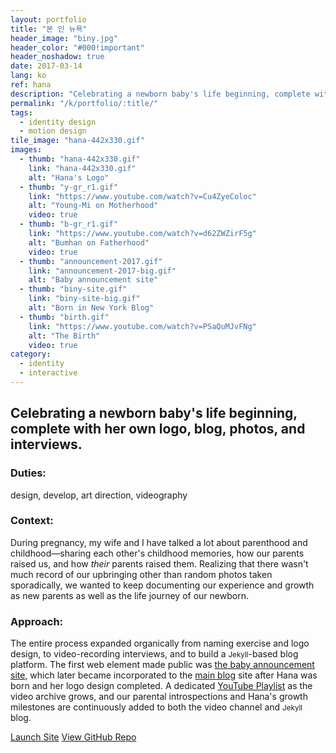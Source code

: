 ```yaml
---
layout: portfolio
title: "본 인 뉴욕"
header_image: "biny.jpg"
header_color: "#000!important"
header_noshadow: true
date: 2017-03-14
lang: ko
ref: hana
description: "Celebrating a newborn baby's life beginning, complete with her own logo, blog, photos, and interviews."
permalink: "/k/portfolio/:title/"
tags:
  - identity design
  - motion design
tile_image: "hana-442x330.gif"
images:
  - thumb: "hana-442x330.gif"
    link: "hana-442x330.gif"
    alt: "Hana's Logo"
  - thumb: "y-gr_r1.gif"
    link: "https://www.youtube.com/watch?v=Cu4ZyeColoc"
    alt: "Young-Mi on Motherhood"
    video: true
  - thumb: "b-gr_r1.gif"
    link: "https://www.youtube.com/watch?v=d62ZWZirF5g"
    alt: "Bumhan on Fatherhood"
    video: true
  - thumb: "announcement-2017.gif"
    link: "announcement-2017-big.gif"
    alt: "Baby announcement site"
  - thumb: "biny-site.gif"
    link: "biny-site-big.gif"
    alt: "Born in New York Blog"
  - thumb: "birth.gif"
    link: "https://www.youtube.com/watch?v=PSaQuMJvFNg"
    alt: "The Birth"
    video: true
category:
  - identity
  - interactive
---
```

<section class="project-summary">
  <h1>Celebrating a newborn baby's life beginning, complete with her own logo, blog, photos, and interviews.</h1>
  <section class="info">
    <h3>Duties:</h3>
    <p>design, develop, art direction, videography</p>
  </section>
  <section class="info">
    <h3>Context:</h3>
    <p>During pregnancy, my wife and I have talked a lot about parenthood and childhood&mdash;sharing each other's childhood memories, how our parents raised us, and how <em>their</em> parents raised them. Realizing that there wasn't much record of our upbringing other than random photos taken sporadically, we wanted to keep documenting our experience and growth as new parents as well as the life journey of our newborn.
    </p>
  </section>
  <section class="info">
    <h3>Approach:</h3>
    <p>The entire process expanded organically from naming exercise and logo design, to video-recording interviews, and to build a <small>Jekyll</small>-based blog platform. The first web element made public was <a href="https://borninnewyork.net/announcement-2017/en/" target="_blank_">the baby announcement site</a>, which later became incorporated to the <a href="https://borninnewyork.net/" target="_blank_">main blog</a> site after Hana was born and her logo design completed. A dedicated <a href="https://www.youtube.com/playlist?list=PLCtFYoUrd_dDqhjPGje6U1m9cOdXxxwXG" target="_blank_">YouTube Playlist</a> as the video archive grows, and our parental introspections and Hana's growth milestones are continuously added to both the video channel and <small>Jekyll</small> blog.
    </p>
  </section>
</section>
<div class="buttons">
  <span class="unselectable">
  <a href="https://borninnewyork.net/" title="Launch site" target="_blank">Launch Site</a></span>
  <span class="unselectable"><a href="https://github.com/baadaa/born-in-new-york" title="GitHub repo" target="_blank">View GitHub Repo</a></span>
</div>
